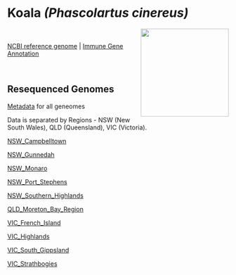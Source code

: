 # **Koala** *(Phascolartus cinereus)* 
<image src="/images/Phascolartus_cinereus.jpg" width = 200 align = "right">

<br>

[NCBI reference genome](https://www.ncbi.nlm.nih.gov/assembly/GCF_002099425.1/) | [Immune Gene Annotation]()

<br>

## Resequenced Genomes

[Metadata]() for all geneomes

Data is separated by Regions - NSW (New South Wales), QLD (Queensland), VIC (Victoria).

[NSW_Campbelltown]()

[NSW_Gunnedah]()

[NSW_Monaro]()

[NSW_Port_Stephens]()

[NSW_Southern_Highlands]()

[QLD_Moreton_Bay_Region]()

[VIC_French_Island]()

[VIC_Highlands]()

[VIC_South_Gippsland]()

[VIC_Strathbogies]()

<br>
